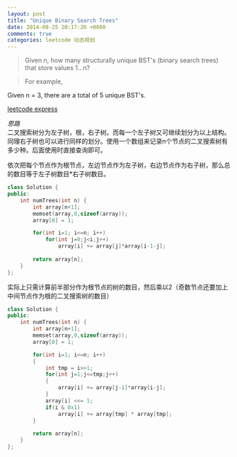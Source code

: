 ```yaml
---
layout: post
title: "Unique Binary Search Trees"
date: 2014-08-25 20:17:26 +0800
comments: true
categories: leetcode 动态规划
---
```

>Given n, how many structurally unique BST's (binary search trees) that store values 1...n?

>For example, 
>
Given n = 3, there are a total of 5 unique BST's.

<!--more-->
[leetcode express](https://oj.leetcode.com/problems/unique-binary-search-trees/)

*思路*  
二叉搜索树分为左子树，根，右子树。而每一个左子树又可继续划分为以上结构。同理右子树也可以进行同样的划分。使用一个数组来记录n个节点的二叉搜索树有多少种。后面使用时直接查询即可。

依次把每个节点作为根节点，左边节点作为左子树，右边节点作为右子树，那么总的数目等于左子树数目*右子树数目。

```c++ DP
class Solution {
public:
    int numTrees(int n) {
        int array[n+1];
        memset(array,0,sizeof(array));
        array[0] = 1;

        for(int i=1; i<=n; i++)
            for(int j=0;j<i;j++)
                array[i] += array[j]*array[i-1-j];
                
        return array[n];
    }
};
```  

实际上只需计算前半部分作为根节点的树的数目，然后乘以2（奇数节点还要加上中间节点作为根的二叉搜索树的数目）  

```c++ 只计算前半段划分
class Solution {
public:
    int numTrees(int n) {
        int array[n+1];
        memset(array,0,sizeof(array));
        array[0] = 1;

        for(int i=1; i<=n; i++)
        {
            int tmp = i>>1;
            for(int j=1;j<=tmp;j++)
            {
                array[i] += array[j-1]*array[i-j];
            }
            array[i] <<= 1;
            if(i & 0x1)
                array[i] += array[tmp] * array[tmp]; 
        }
                
        return array[n];
    }
};
```